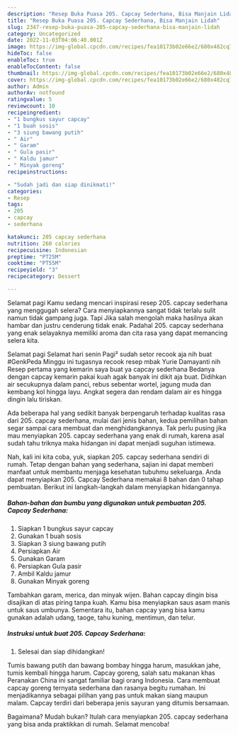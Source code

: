 ```yaml
---
description: "Resep Buka Puasa 205. Capcay Sederhana, Bisa Manjain Lidah"
title: "Resep Buka Puasa 205. Capcay Sederhana, Bisa Manjain Lidah"
slug: 2347-resep-buka-puasa-205-capcay-sederhana-bisa-manjain-lidah
category: Uncategorized
date: 2022-11-03T04:06:40.001Z
image: https://img-global.cpcdn.com/recipes/fea10173b02e66e2/680x482cq70/205-capcay-sederhana-foto-resep-utama.jpg
hideToc: false
enableToc: true
enableTocContent: false
thumbnail: https://img-global.cpcdn.com/recipes/fea10173b02e66e2/680x482cq70/205-capcay-sederhana-foto-resep-utama.jpg
cover: https://img-global.cpcdn.com/recipes/fea10173b02e66e2/680x482cq70/205-capcay-sederhana-foto-resep-utama.jpg
author: Admin
authorAv: notfound
ratingvalue: 5
reviewcount: 10
recipeingredient:
- "1 bungkus sayur capcay"
- "1 buah sosis"
- "3 siung bawang putih"
- " Air"
- " Garam"
- " Gula pasir"
- " Kaldu jamur"
- " Minyak goreng"
recipeinstructions:

- "Sudah jadi dan siap dinikmati!"
categories:
- Resep
tags:
- 205
- capcay
- sederhana

katakunci: 205 capcay sederhana 
nutrition: 260 calories
recipecuisine: Indonesian
preptime: "PT25M"
cooktime: "PT55M"
recipeyield: "3"
recipecategory: Dessert

---
```



Selamat pagi Kamu sedang mencari inspirasi resep 205. capcay sederhana yang menggugah selera? Cara menyiapkannya sangat tidak terlalu sulit namun tidak gampang juga. Tapi Jika salah mengolah maka hasilnya akan hambar dan justru cenderung tidak enak. Padahal 205. capcay sederhana yang enak selayaknya memiliki aroma dan cita rasa yang dapat memancing selera kita.


Selamat pagi Selamat hari senin Pagi² sudah setor recook aja nih buat #GenkPeda Minggu ini tugasnya recook resep mbak Yurie Damayanti nih Resep pertama yang kemarin saya buat ya capcay sederhana Bedanya dengan capcay kemarin pakai kuah agak banyak ini dikit aja buat. Didihkan air secukupnya dalam panci, rebus sebentar wortel, jagung muda dan kembang kol hingga layu. Angkat segera dan rendam dalam air es hingga dingin lalu tiriskan.

Ada beberapa hal yang sedikit banyak berpengaruh terhadap kualitas rasa dari 205. capcay sederhana, mulai dari jenis bahan, kedua pemilihan bahan segar sampai cara membuat dan menghidangkannya. Tak perlu pusing jika mau menyiapkan 205. capcay sederhana yang enak di rumah, karena asal sudah tahu triknya maka hidangan ini dapat menjadi suguhan istimewa.


Nah, kali ini kita coba, yuk, siapkan 205. capcay sederhana sendiri di rumah. Tetap dengan bahan yang sederhana, sajian ini dapat memberi manfaat untuk membantu menjaga kesehatan tubuhmu sekeluarga. Anda dapat menyiapkan 205. Capcay Sederhana memakai 8 bahan dan 0 tahap pembuatan. Berikut ini langkah-langkah dalam menyiapkan hidangannya.

<!--inarticleads1-->

##### Bahan-bahan dan bumbu yang digunakan untuk pembuatan 205. Capcay Sederhana:

1. Siapkan 1 bungkus sayur capcay
1. Gunakan 1 buah sosis
1. Siapkan 3 siung bawang putih
1. Persiapkan  Air
1. Gunakan  Garam
1. Persiapkan  Gula pasir
1. Ambil  Kaldu jamur
1. Gunakan  Minyak goreng


Tambahkan garam, merica, dan minyak wijen. Bahan capcay dingin bisa disajikan di atas piring tanpa kuah. Kamu bisa menyiapkan saus asam manis untuk saus umbunya. Sementara itu, bahan capcay yang bisa kamu gunakan adalah udang, taoge, tahu kuning, mentimun, dan telur. 

<!--inarticleads2-->

##### Instruksi untuk buat 205. Capcay Sederhana:


1. Selesai dan siap dihidangkan!

Tumis bawang putih dan bawang bombay hingga harum, masukkan jahe, tumis kembali hingga harum. Capcay goreng, salah satu makanan khas Peranakan China ini sangat familiar bagi orang Indonesia. Cara membuat capcay goreng ternyata sederhana dan rasanya begitu rumahan. Ini menjadikannya sebagai pilihan yang pas untuk makan siang maupun malam. Capcay terdiri dari beberapa jenis sayuran yang ditumis bersamaan. 

Bagaimana? Mudah bukan? Itulah cara menyiapkan 205. capcay sederhana yang bisa anda praktikkan di rumah. Selamat mencoba!
